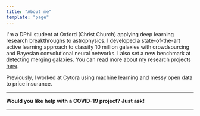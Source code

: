 ```yaml
---
title: "About me"
template: "page"
---
```


I'm a DPhil student at Oxford (Christ Church) applying deep learning research breakthroughs to astrophysics. I developed a state-of-the-art active learning approach to classify 10 million galaxies with crowdsourcing and Bayesian convolutional neural networks. I also set a new benchmark at detecting merging galaxies. You can read more about my research projects [here](/pages/research).
<!-- https://medium.com/@sgpropguide/relative-page-links-in-markdown-files-within-gatsby-1f56ce69d06c -->

Previously, I worked at Cytora using machine learning and messy open data to price insurance. 

---
**Would you like help with a COVID-19 project? Just ask!**

---

